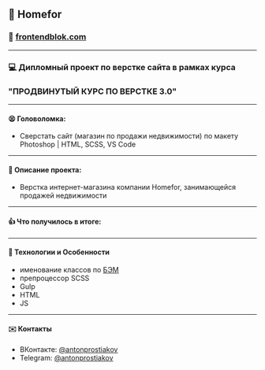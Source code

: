 ## :pushpin: Homefor

### :link: [frontendblok.com](https://frontendblok.com/)
___
### :computer: Дипломный проект по верстке сайта в рамках курса 
### "ПРОДВИНУТЫЙ КУРС ПО ВЕРСТКЕ 3.0" 
___
#### :tired_face: Головоломка:

- Сверстать сайт (магазин по продажи недвижимости) по макету Photoshop | HTML, SCSS, VS Code
___
#### :memo: Описание проекта: 

- Верстка интернет-магазина компании Homefor, занимающейся продажей недвижимости
___ 

#### :thumbsup: Что получилось в итоге: 
___ 
#### :rocket: Технологии и Особенности

* именование классов по [БЭМ](https://ru.bem.info/)
* препроцессор SCSS
* Gulp 
* HTML 
* JS

___
#### :envelope: Контакты
* ВКонтакте: [@antonprostiakov](https://vk.com/tony7_the_human)
* Telegram: [@antonprostiakov](https://t.me/Tony7_The_Human)
